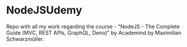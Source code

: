# NodeJSUdemy
Repo with all my work regarding the course - "NodeJS - The Complete Guide (MVC, REST APIs, GraphQL, Deno)" by Academind by Maximilian Schwarzmüller.
